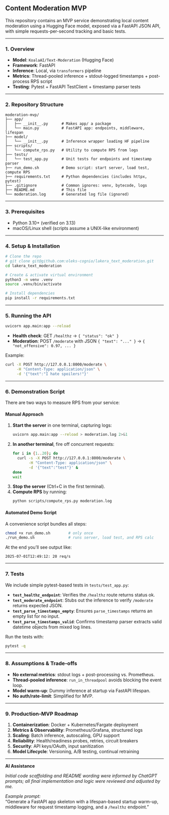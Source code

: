 ## Content Moderation MVP

This repository contains an MVP service demonstrating local content moderation using a Hugging Face model, exposed via a FastAPI JSON API, with simple requests-per-second tracking and basic tests.

---

### 1. Overview

- **Model**: `KoalaAI/Text-Moderation` (Hugging Face)
- **Framework**: FastAPI
- **Inference**: Local, via `transformers` pipeline
- **Metrics**: Thread-pooled inference + stdout-logged timestamps + post-process RPS script
- **Testing**: Pytest + FastAPI TestClient + timestamp parser tests

---

### 2. Repository Structure

```
moderation-mvp/
├── app/
│   ├── __init__.py      # Makes app/ a package
│   └── main.py          # FastAPI app: endpoints, middleware, lifespan
├── model/
│   └── __init__.py      # Inference wrapper loading HF pipeline
├── scripts/
│   └── compute_rps.py   # Utility to compute RPS from logs
├── tests/
│   └── test_app.py      # Unit tests for endpoints and timestamp parser
├── run_demo.sh          # Demo script: start server, load test, compute RPS
├── requirements.txt     # Python dependencies (includes httpx, pytest)
├── .gitignore           # Common ignores: venv, bytecode, logs
├── README.md            # This file
└── moderation.log       # Generated log file (ignored)
```

---

### 3. Prerequisites

- Python 3.10+ (verified on 3.13)
- macOS/Linux shell (scripts assume a UNIX-like environment)

---

### 4. Setup & Installation

```bash
# Clone the repo
# git clone git@github.com:oleks-cognio/lakera_text_moderation.git
cd lakera_text_moderation

# Create & activate virtual environment
python3 -m venv .venv
source .venv/bin/activate

# Install dependencies
pip install -r requirements.txt
```

---

### 5. Running the API

```bash
uvicorn app.main:app --reload
```

- **Health check**: GET `/healthz` → `{ "status": "ok" }`
- **Moderation**: POST `/moderate` with JSON `{ "text": "..." }` → `{ "not_offensive": 0.97, ... }`

Example:
```bash
curl -X POST http://127.0.0.1:8000/moderate \
     -H "Content-Type: application/json" \
     -d '{"text":"I hate spoilers!"}'
```

---

### 6. Demonstration Script

There are two ways to measure RPS from your service:

#### Manual Approach

1. **Start the server** in one terminal, capturing logs:
   ```bash
   uvicorn app.main:app --reload > moderation.log 2>&1
   ```
2. **In another terminal**, fire off concurrent requests:
   ```bash
   for i in {1..20}; do
     curl -s -X POST http://127.0.0.1:8000/moderate \
          -H "Content-Type: application/json" \
          -d '{"text":"test"}' &
   done
   wait
   ```
3. **Stop the server** (Ctrl+C in the first terminal).
4. **Compute RPS** by running:
   ```bash
   python scripts/compute_rps.py moderation.log
   ```

#### Automated Demo Script

A convenience script bundles all steps:

```bash
chmod +x run_demo.sh        # only once
./run_demo.sh               # runs server, load test, and RPS calc
```

At the end you’ll see output like:
```
2025-07-01T12:49:12: 20 req/s
```

---

### 7. Tests

We include simple pytest-based tests in `tests/test_app.py`:

- **`test_healthz_endpoint`**: Verifies the `/healthz` route returns status ok.
- **`test_moderate_endpoint`**: Stubs out the inference to verify `/moderate` returns expected JSON.
- **`test_parse_timestamps_empty`**: Ensures `parse_timestamps` returns an empty list for no input.
- **`test_parse_timestamps_valid`**: Confirms timestamp parser extracts valid datetime objects from mixed log lines.

Run the tests with:
```bash
pytest -q
```

---

### 8. Assumptions & Trade-offs

- **No external metrics**: stdout logs + post-processing vs. Prometheus.
- **Thread-pooled inference**: `run_in_threadpool` avoids blocking the event loop.
- **Model warm-up**: Dummy inference at startup via FastAPI lifespan.
- **No auth/rate-limit**: Simplified for MVP.

---

### 9. Production-MVP Roadmap

1. **Containerization**: Docker + Kubernetes/Fargate deployment
2. **Metrics & Observability**: Prometheus/Grafana, structured logs
3. **Scaling**: Batch inference, autoscaling, GPU support
4. **Reliability**: Health/readiness probes, retries, circuit breakers
5. **Security**: API keys/OAuth, input sanitization
6. **Model Lifecycle**: Versioning, A/B testing, continual retraining

---

**AI Assistance**

_Initial code scaffolding and README wording were informed by ChatGPT prompts; all final implementation and logic were reviewed and adjusted by me._

*Example prompt:*  
“Generate a FastAPI app skeleton with a lifespan-based startup warm-up, middleware for request timestamp logging, and a `/healthz` endpoint.”